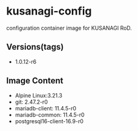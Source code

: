 # kusanagi-config

configuration container image for KUSANAGI RoD.

## Versions(tags)
- 1.0.12-r6

## Image Content
- Alpine Linux:3.21.3
- git: 2.47.2-r0
- mariadb-client: 11.4.5-r0
- mariadb-common: 11.4.5-r0
- postgresql16-client-16.9-r0

